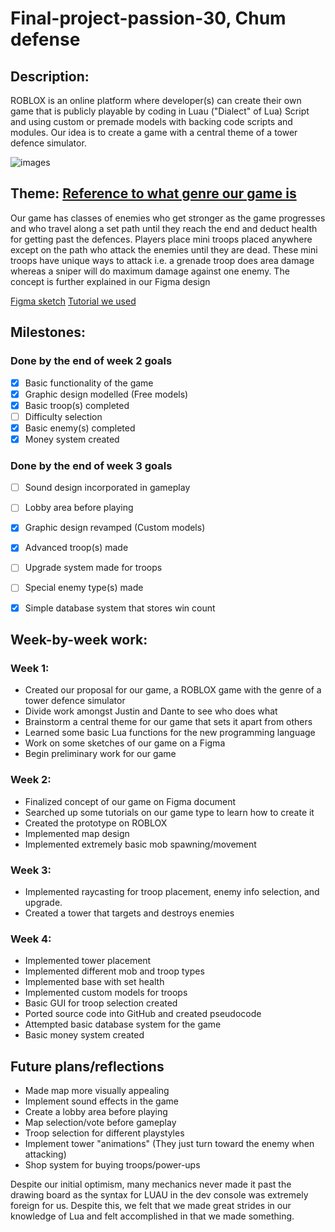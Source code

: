 # Final-project-passion-30, **Chum defense**

## Description: 

ROBLOX is an online platform where developer(s) can create their own game that is publicly playable by coding in Luau ("Dialect" of Lua) Script and using custom or premade models with backing code scripts and modules. Our idea is to create a game with a central theme of a tower defence simulator.

![images](https://devforum-uploads.s3.dualstack.us-east-2.amazonaws.com/uploads/original/4X/d/a/a/daa29e5cbfbb2782593d864b610e7294cd653262.png)

## Theme: [Reference to what genre our game is](https://en.wikipedia.org/wiki/Tower_defense)

Our game has classes of enemies who get stronger as the game progresses and who travel along a set path until they reach the end and deduct health for getting past the defences. Players place mini troops placed anywhere except on the path who attack the enemies until they are dead. These mini troops have unique ways to attack i.e. a grenade troop does area damage whereas a sniper will do maximum damage against one enemy. The concept is further explained in our Figma design

[Figma sketch](https://www.figma.com/design/6sJndmNCLdootVa2ORXTOx/Figma-basics?node-id=1669-162202&t=ZU76rB9vEwzVN5bx-1)
[Tutorial we used](https://www.youtube.com/playlist?list=PLtMUa6NlF10fEF1WOeDtuGcIn0RdUNL7c)

## Milestones:

 ### Done by the end of week 2 goals
- [x] Basic functionality of the game
- [x] Graphic design modelled (Free models)
- [x] Basic troop(s) completed 
- [ ] Difficulty selection
- [x] Basic enemy(s) completed
- [x] Money system created

### Done by the end of week 3 goals

- [ ]  Sound design incorporated in gameplay 
- [ ]  Lobby area before playing
- [x]  Graphic design revamped (Custom models)
- [x]  Advanced troop(s) made
- [ ]  Upgrade system made for troops 
- [ ]  Special enemy type(s) made 
- [x]  Simple database system that stores win count



## Week-by-week work:

### Week 1:

- Created our proposal for our game, a ROBLOX game with the genre of a tower defence simulator
- Divide work amongst Justin and Dante to see who does what
- Brainstorm a central theme for our game that sets it apart from others
- Learned some basic Lua functions for the new programming language
- Work on some sketches of our game on a Figma 
- Begin preliminary work for our game

### Week 2:

- Finalized concept of our game on Figma document
- Searched up some tutorials on our game type to learn how to create it
- Created the prototype on ROBLOX
- Implemented map design
- Implemented extremely basic mob spawning/movement

### Week 3:

- Implemented raycasting for troop placement, enemy info selection, and upgrade.
- Created a tower that targets and destroys enemies

### Week 4:

- Implemented tower placement
- Implemented different mob and troop types
- Implemented base with set health
- Implemented custom models for troops
- Basic GUI for troop selection created
- Ported source code into GitHub and created pseudocode
- Attempted basic database system for the game
- Basic money system created

## Future plans/reflections

- Made map more visually appealing
- Implement sound effects in the game
- Create a lobby area before playing
- Map selection/vote before gameplay
- Troop selection for different playstyles
- Implement tower "animations" (They just turn toward the enemy when attacking)
- Shop system for buying troops/power-ups

Despite our initial optimism, many mechanics never made it past the drawing board as the syntax for LUAU in the dev console was extremely foreign for us. Despite this, we felt that we made great strides in our knowledge of Lua and felt accomplished in that we made something.

